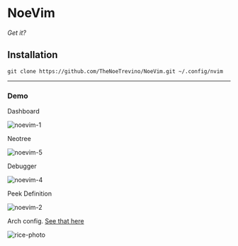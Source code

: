 # NoeVim

_Get it?_

## Installation

```
git clone https://github.com/TheNoeTrevino/NoeVim.git ~/.config/nvim
```

---

### Demo

Dashboard

![noevim-1](https://github.com/user-attachments/assets/dab379e5-d7bd-41bf-9cac-b8846690ead8)

Neotree

![noevim-5](https://github.com/user-attachments/assets/31f7c054-f8ba-425d-82d7-8e1e9f8c13ac)

Debugger

![noevim-4](https://github.com/user-attachments/assets/ac2eb8fa-1ddd-4f55-8deb-9d4ab9921070)

Peek Definition

![noevim-2](https://github.com/user-attachments/assets/fefd71b4-7305-4902-ad58-06a31cbb0441)

Arch config. [See that here](https://github.com/TheNoeTrevino/dotfiles)

![rice-photo](https://github.com/user-attachments/assets/ea75ed84-e339-4d62-bb52-07e5b93377a5)
